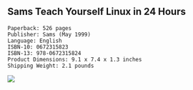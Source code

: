 Sams Teach Yourself Linux in 24 Hours
-------------------------------------

    Paperback: 526 pages
    Publisher: Sams (May 1999)
    Language: English
    ISBN-10: 0672315823
    ISBN-13: 978-0672315824
    Product Dimensions: 9.1 x 7.4 x 1.3 inches
    Shipping Weight: 2.1 pounds

![](https://github.com/ve3wwg/isbn-0672315823/blob/master/front.jpg)
